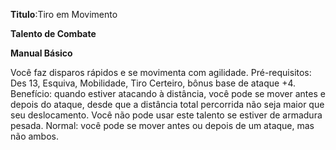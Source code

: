 **Titulo**:Tiro em Movimento

**Talento de Combate**

**Manual Básico**

 Você faz disparos rápidos e se movimenta com agilidade. Pré-requisitos: Des 13, Esquiva, Mobilidade, Tiro Certeiro, bônus base de ataque +4. Benefício: quando estiver atacando à distância, você pode se mover antes e depois do ataque, desde que a distância total percorrida não seja maior que seu deslocamento. Você não pode usar este talento se estiver de armadura pesada. Normal: você pode se mover antes ou depois de um ataque, mas não ambos.
